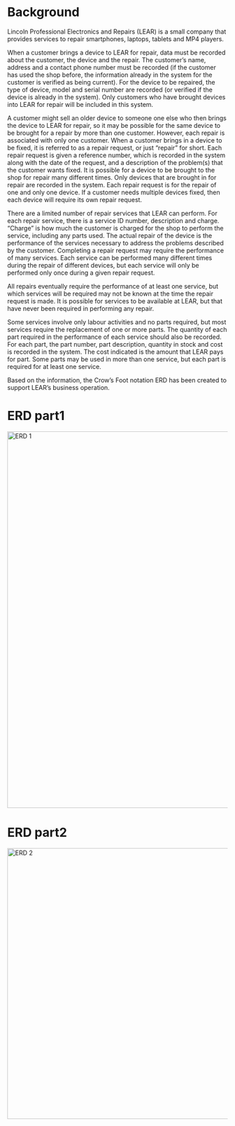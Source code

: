 # Background 
Lincoln Professional Electronics and Repairs (LEAR) is a small company that provides services to repair smartphones, laptops, tablets and MP4 players.

When a customer brings a device to LEAR for repair, data must be recorded about the customer, the device and the repair. The customer’s name, address and a contact phone number must be recorded (if the customer has used the shop before, the information already in the system for the customer is verified as being current). For the device to be repaired, the type of device, model and serial number are recorded (or verified if the device is already in the system). Only customers who have brought devices into LEAR for repair will be included in this system.

A customer might sell an older device to someone one else who then brings the device to LEAR for repair, so it may be possible for the same device to be brought for a repair by more than one customer. However, each repair is associated with only one customer. When a customer brings in a device to be fixed, it is referred to as a repair request, or just “repair” for short. Each repair request is given a reference number, which is recorded in the system along with the date of the request, and a description of the problem(s) that the customer wants fixed. It is possible for a device to be brought to the shop for repair many different times. Only devices that are brought in for repair are recorded in the system. Each repair request is for the repair of one and only one device. If a customer needs multiple devices fixed, then each device will require its own repair request.

There are a limited number of repair services that LEAR can perform. For each repair service, there is a service ID number, description and charge. “Charge” is how much the customer is charged for the shop to perform the service, including any parts used. The actual repair of the device is the performance of the services necessary to address the problems described by the customer. Completing a repair request may require the performance of many services. Each service can be performed many different times during the repair of different devices, but each service will only be performed only once during a given repair request.

All repairs eventually require the performance of at least one service, but which services will be required may not be known at the time the repair request is made. It is possible for services to be available at LEAR, but that have never been required in performing any repair.

Some services involve only labour activities and no parts required, but most services require the replacement of one or more parts. The quantity of each part required in the performance of each service should also be recorded. For each part, the part number, part description, quantity in stock and cost is recorded in the system. The cost indicated is the amount that LEAR pays for part. Some parts may be used in more than one service, but each part is required for at least one service.

Based on the information, the Crow’s Foot notation ERD has been created to support LEAR’s business operation.


# ERD part1

<img width="862" alt="ERD 1" src="https://github.com/wanjun3211/VicSql_ER_Diagram/assets/118150417/7968188e-ce2e-4444-aff2-36f17bbd20ad">


# ERD part2

<img width="620" alt="ERD 2" src="https://github.com/wanjun3211/VicSql_ER_Diagram/assets/118150417/6b60426b-a325-4f87-b5e7-d687f0d6bc8e">
